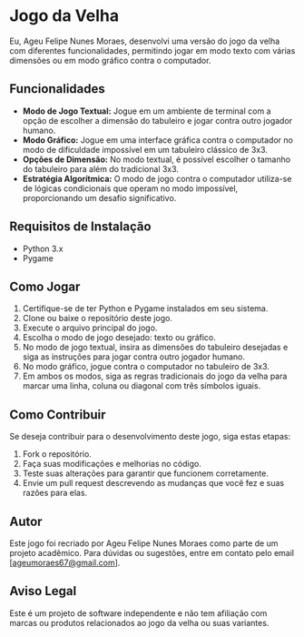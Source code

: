 # Jogo da Velha

Eu, Ageu Felipe Nunes Moraes, desenvolvi uma versão do jogo da velha com diferentes funcionalidades, permitindo jogar em modo texto com várias dimensões ou em modo gráfico contra o computador.

## Funcionalidades

- **Modo de Jogo Textual:** Jogue em um ambiente de terminal com a opção de escolher a dimensão do tabuleiro e jogar contra outro jogador humano.
- **Modo Gráfico:** Jogue em uma interface gráfica contra o computador no modo de dificuldade impossível em um tabuleiro clássico de 3x3.
- **Opções de Dimensão:** No modo textual, é possível escolher o tamanho do tabuleiro para além do tradicional 3x3.
- **Estratégia Algorítmica:** O modo de jogo contra o computador utiliza-se de lógicas condicionais que operam no modo impossível, proporcionando um desafio significativo.

## Requisitos de Instalação

- Python 3.x
- Pygame

## Como Jogar

1. Certifique-se de ter Python e Pygame instalados em seu sistema.
2. Clone ou baixe o repositório deste jogo.
3. Execute o arquivo principal do jogo.
4. Escolha o modo de jogo desejado: texto ou gráfico.
5. No modo de jogo textual, insira as dimensões do tabuleiro desejadas e siga as instruções para jogar contra outro jogador humano.
6. No modo gráfico, jogue contra o computador no tabuleiro de 3x3.
7. Em ambos os modos, siga as regras tradicionais do jogo da velha para marcar uma linha, coluna ou diagonal com três símbolos iguais.

## Como Contribuir

Se deseja contribuir para o desenvolvimento deste jogo, siga estas etapas:

1. Fork o repositório.
2. Faça suas modificações e melhorias no código.
3. Teste suas alterações para garantir que funcionem corretamente.
4. Envie um pull request descrevendo as mudanças que você fez e suas razões para elas.

## Autor

Este jogo foi recriado por Ageu Felipe Nunes Moraes como parte de um projeto acadêmico.
Para dúvidas ou sugestões, entre em contato pelo email [ageumoraes67@gmail.com].

## Aviso Legal

Este é um projeto de software independente e não tem afiliação com marcas ou produtos relacionados ao jogo da velha ou suas variantes.


